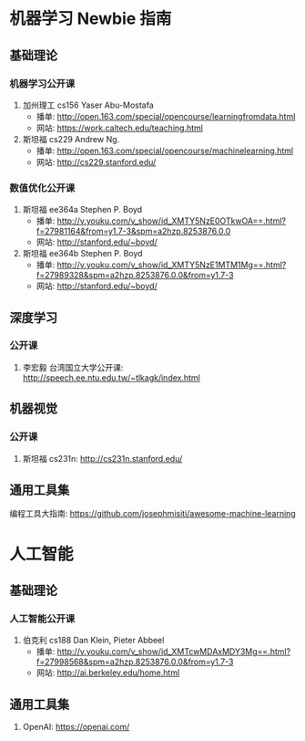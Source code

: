 # 机器学习 Newbie 指南

## 基础理论
### 机器学习公开课
1. 加州理工 cs156 Yaser Abu-Mostafa
    * 播单: http://open.163.com/special/opencourse/learningfromdata.html
    * 网站: https://work.caltech.edu/teaching.html
2. 斯坦福  cs229 Andrew Ng.
    * 播单: http://open.163.com/special/opencourse/machinelearning.html
    * 网站: http://cs229.stanford.edu/
### 数值优化公开课
1. 斯坦福 ee364a Stephen P. Boyd
    * 播单: http://v.youku.com/v_show/id_XMTY5NzE0OTkwOA==.html?f=27981164&from=y1.7-3&spm=a2hzp.8253876.0.0
    * 网站: http://stanford.edu/~boyd/
2. 斯坦福 ee364b Stephen P. Boyd
    * 播单: http://v.youku.com/v_show/id_XMTY5NzE1MTM1Mg==.html?f=27989328&spm=a2hzp.8253876.0.0&from=y1.7-3
    * 网站: http://stanford.edu/~boyd/



## 深度学习
### 公开课
1. 李宏毅 台湾国立大学公开课: http://speech.ee.ntu.edu.tw/~tlkagk/index.html


## 机器视觉
### 公开课
1. 斯坦福 cs231n: http://cs231n.stanford.edu/



## 通用工具集
编程工具大指南: https://github.com/josephmisiti/awesome-machine-learning



# 人工智能
## 基础理论
### 人工智能公开课
1. 伯克利 cs188 Dan Klein, Pieter Abbeel
    * 播单: http://v.youku.com/v_show/id_XMTcwMDAxMDY3Mg==.html?f=27998568&spm=a2hzp.8253876.0.0&from=y1.7-3
    * 网站: http://ai.berkeley.edu/home.html

## 通用工具集
1. OpenAI: https://openai.com/

